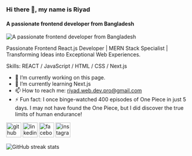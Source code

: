 ### Hi there 👋, my name is Riyad
#### A passionate frontend developer from Bangladesh
![A passionate frontend developer from Bangladesh](https://github.com/Anmol-Baranwal/Cool-GIFs-For-GitHub/assets/74038190/9be4d344-6782-461a-b5a6-32a07bf7b34e)

Passionate Frontend React.js Developer | MERN Stack Specialist | Transforming Ideas into Exceptional Web Experiences.

Skills:  REACT / JavaScript / HTML / CSS / Next.js

- 🔭 I’m currently working on this page. 
- 🌱 I’m currently learning Next.js 
- 📫 How to reach me: riyad.web.dev.pro@gmail.com 
- ⚡ Fun fact: I once binge-watched 400 episodes of One Piece in just 5 days. I may not have found the One Piece, but I did discover the true limits of human endurance! 


[<img src='https://cdn.jsdelivr.net/npm/simple-icons@3.0.1/icons/github.svg' alt='github' height='40'>](https://github.com/Legion204)  [<img src='https://cdn.jsdelivr.net/npm/simple-icons@3.0.1/icons/linkedin.svg' alt='linkedin' height='40'>](https://www.linkedin.com/in/riyadul-islam-web-dev/)  [<img src='https://cdn.jsdelivr.net/npm/simple-icons@3.0.1/icons/facebook.svg' alt='facebook' height='40'>](https://www.facebook.com/riyadul.islam.420)  [<img src='https://cdn.jsdelivr.net/npm/simple-icons@3.0.1/icons/instagram.svg' alt='instagram' height='40'>](https://www.instagram.com/riyadul.islam.420/)  

![GitHub streak stats](https://streak-stats.demolab.com/?user=Legion204)  


